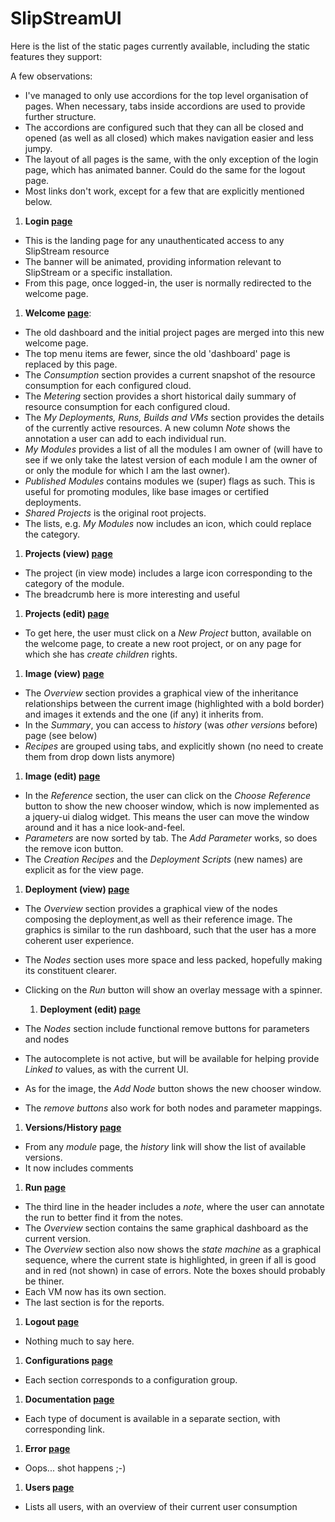 # SlipStreamUI

Here is the list of the static pages currently available, including the static
features they support:

A few observations:

* I've managed to only use accordions for the top level organisation of pages.
  When necessary, tabs inside accordions are used to provide further structure. 
* The accordions are configured such that they can all be closed and opened
  (as well as all closed) which makes navigation easier and less jumpy.
* The layout of all pages is the same, with the only exception of the login
  page, which has animated banner. Could do the same for the logout page.
* Most links don't work, except for a few that are explicitly mentioned below.

1. **Login [page](src/slipstream/ui/views/knockknock.html)**
  * This is the landing page for any unauthenticated access to any SlipStream resource
  * The banner will be animated, providing information relevant to SlipStream
    or a specific installation.
  * From this page, once logged-in, the user is normally redirected to the welcome
    page.

1. **Welcome [page](src/slipstream/ui/views/welcome.html)**:
  * The old dashboard and the initial project pages are merged into this new
    welcome page.
  * The top menu items are fewer, since the old 'dashboard' page is replaced
    by this page.
  * The *Consumption* section provides a current snapshot of the resource consumption
    for each configured cloud.
  * The *Metering* section provides a short historical daily summary of resource consumption
    for each configured cloud.
  * The *My Deployments, Runs, Builds and VMs* section provides the details of the
    currently active resources.  A new column *Note* shows the annotation a user
    can add to each individual run.
  * *My Modules* provides a list of all the modules I am owner of (will have
    to see if we only take the latest version of each module I am the owner of
    or only the module for which I am the last owner).
  * *Published Modules* contains modules we (super) flags as such. This is
    useful for promoting modules, like base images or certified deployments.
  * *Shared Projects* is the original root projects.
  * The lists, e.g. *My Modules* now includes an icon, which could replace
    the category.
    
1. **Projects (view) [page](src/slipstream/ui/views/project-view.html)**
  * The project (in view mode) includes a large icon corresponding to the category
    of the module.
  * The breadcrumb here is more interesting and useful
  
1. **Projects (edit) [page](src/slipstream/ui/views/project-edit.html)**
  * To get here, the user must click on a *New Project* button, available
    on the welcome page, to create a new root project, or on any page for
    which she has *create children* rights.
    
1. **Image (view) [page](src/slipstream/ui/views/image-view.html)**
  * The *Overview* section provides a graphical view of the inheritance relationships
    between the current image (highlighted with a bold border) and images it
    extends and the one (if any) it inherits from.
  * In the *Summary*, you can access to *history* (was *other versions* before)
    page (see below)
  * *Recipes* are grouped using tabs, and explicitly shown (no need to create
    them from drop down lists anymore)

1. **Image (edit) [page](src/slipstream/ui/views/image-edit.html)**
  * In the *Reference* section, the user can click on the *Choose Reference*
    button to show the new chooser window, which is now implemented as a
    jquery-ui dialog widget.  This means the user can move the window around
    and it has a nice look-and-feel.
  * *Parameters* are now sorted by tab. The *Add Parameter* works, so does the
    remove icon button.
  * The *Creation Recipes* and the *Deployment Scripts* (new names) are explicit
    as for the view page.

1. **Deployment (view) [page](src/slipstream/ui/views/deployment-view.html)**
  * The *Overview* section provides a graphical view of the nodes composing the
    deployment,as well as their reference image.  The graphics is similar to the
    run dashboard, such that the user has a more coherent user experience.  
  * The *Nodes* section uses more space and less packed, hopefully making its
    constituent clearer.
  * Clicking on the *Run* button will show an overlay message with a spinner. 

    1. **Deployment (edit) [page](src/slipstream/ui/views/deployment-edit.html)**
  * The *Nodes* section include functional remove buttons for parameters and nodes
  * The autocomplete is not active, but will be available for helping provide
    *Linked to* values, as with the current UI.
  * As for the image, the *Add Node* button shows the new chooser window.
  * The *remove buttons* also work for both nodes and parameter mappings.
  
1. **Versions/History [page](src/slipstream/ui/views/versions.html)**
  * From any *module* page, the *history* link will show the list of available
    versions.
  * It now includes comments

1. **Run [page](src/slipstream/ui/views/run.html)**
  * The third line in the header includes a *note*, where the user can annotate
    the run to better find it from the notes.
  * The *Overview* section contains the same graphical dashboard as the current
    version.
  * The *Overview* section also now shows the *state machine* as a graphical
    sequence, where the current state is highlighted, in green if all is good
    and in red (not shown) in case of errors. Note the boxes should probably be
    thiner.
  * Each VM now has its own section.
  * The last section is for the reports.
  
1. **Logout [page](src/slipstream/ui/views/logout.html)**
  * Nothing much to say here.

1. **Configurations [page](src/slipstream/ui/views/configurations.html)**
  * Each section corresponds to a configuration group.
  
1. **Documentation [page](src/slipstream/ui/views/documentation.html)**
  * Each type of document is available in a separate section, with corresponding
    link.
  
1. **Error [page](src/slipstream/ui/views/error.html)**
  * Oops... shot happens ;-)

1. **Users [page](src/slipstream/ui/views/Users.html)**
  * Lists all users, with an overview of their current user consumption
